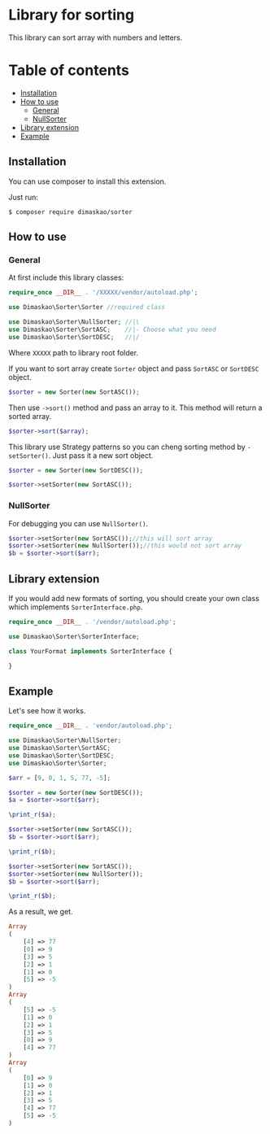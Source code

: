 # Library for sorting
This library can sort array with numbers and letters.
# Table of contents
* [Installation](#Installation)
* [How to use](#How-to-use)
    * [General](#General)
    * [NullSorter](#NullSorter)
* [Library extension](#Library-extension)
* [Example](#Example)
## Installation
You can use composer to install this extension.

Just run:
```
$ composer require dimaskao/sorter
```
## How to use
### General
At first include this library classes: 
```php
require_once __DIR__ . '/XXXXX/vendor/autoload.php';

use Dimaskao\Sorter\Sorter //required class

use Dimaskao\Sorter\NullSorter; //|\
use Dimaskao\Sorter\SortASC;    //|- Choose what you need
use Dimaskao\Sorter\SortDESC;   //|/
```
Where `XXXXX` path to library root folder. 

If you want to sort array create `Sorter` object and pass `SortASC` or `SortDESC` object.
```php
$sorter = new Sorter(new SortASC());
```

Then use `->sort()` method and pass an array to it.
This method will return a sorted array.
```php
$sorter->sort($array);
```

This library use Strategy patterns so you can cheng sorting method by `-setSorter()`.
Just pass it a new sort object.
```php
$sorter = new Sorter(new SortDESC());

$sorter->setSorter(new SortASC());
```
### NullSorter
For debugging you can use `NullSorter()`.
```php
$sorter->setSorter(new SortASC());//this will sort array
$sorter->setSorter(new NullSorter());//this would not sort array
$b = $sorter->sort($arr);
```
## Library extension
If you would add new formats of sorting, you should create your own class 
which implements `SorterInterface.php`.
```php
require_once __DIR__ . '/vendor/autoload.php';

use Dimaskao\Sorter\SorterInterface;

class YourFormat implements SorterInterface {

}
```
## Example
Let's see how it works.
```php
require_once __DIR__ . 'vendor/autoload.php';

use Dimaskao\Sorter\NullSorter;
use Dimaskao\Sorter\SortASC;
use Dimaskao\Sorter\SortDESC;
use Dimaskao\Sorter\Sorter;

$arr = [9, 0, 1, 5, 77, -5];

$sorter = new Sorter(new SortDESC());
$a = $sorter->sort($arr);

\print_r($a);

$sorter->setSorter(new SortASC());
$b = $sorter->sort($arr);

\print_r($b);

$sorter->setSorter(new SortASC());
$sorter->setSorter(new NullSorter());
$b = $sorter->sort($arr);

\print_r($b);

```
As a result, we get.
```php
Array
(
    [4] => 77
    [0] => 9
    [3] => 5
    [2] => 1
    [1] => 0
    [5] => -5
)
Array
(
    [5] => -5
    [1] => 0
    [2] => 1
    [3] => 5
    [0] => 9
    [4] => 77
)
Array
(
    [0] => 9
    [1] => 0
    [2] => 1
    [3] => 5
    [4] => 77
    [5] => -5
)
```